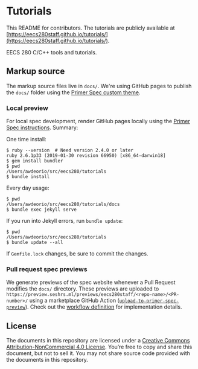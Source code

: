 Tutorials
=========

This README for contributors.  The tutorials are publicly available at [https://eecs280staff.github.io/tutorials/](https://eecs280staff.github.io/tutorials/).

EECS 280 C/C++ tools and tutorials.


## Markup source
The markup source files live in `docs/`.  We're using GitHub pages to publish the `docs/` folder using the [Primer Spec custom theme](https://github.com/eecs485staff/primer-spec).

### Local preview
For local spec development, render GitHub pages locally using the [Primer Spec instructions](https://github.com/eecs485staff/primer-spec/blob/develop/docs/USAGE_ADVANCED.md).  Summary:

One time install:
```console
$ ruby --version  # Need version 2.4.0 or later
ruby 2.6.1p33 (2019-01-30 revision 66950) [x86_64-darwin18]
$ gem install bundler
$ pwd
/Users/awdeorio/src/eecs280/tutorials
$ bundle install
```

Every day usage:
```console
$ pwd
/Users/awdeorio/src/eecs280/tutorials/docs
$ bundle exec jekyll serve
```

If you run into Jekyll errors, run `bundle update`:
```console
$ pwd
/Users/awdeorio/src/eecs280/tutorials
$ bundle update --all
```

If `Gemfile.lock` changes, be sure to commit the changes.

### Pull request spec previews
We generate previews of the spec website whenever a Pull Request modifies the `docs/` directory. These previews are uploaded to `https://preview.seshrs.ml/previews/eecs280staff/<repo-name>/<PR-number>/` using a marketplace GitHub Action ([`upload-to-primer-spec-preview`](https://github.com/seshrs/upload-to-primer-spec-preview)). Check out the [workflow definition](.github/workflows/spec_preview.yml) for implementation details.

## License
The documents in this repository are licensed under a [Creative Commons Attribution-NonCommercial 4.0 License](https://creativecommons.org/licenses/by-nc/4.0/). You’re free to copy and share this document, but not to sell it. You may not share source code provided with the documents in this repository.
